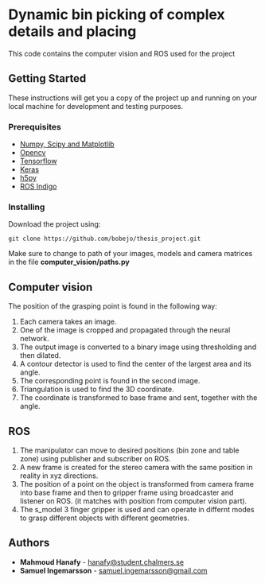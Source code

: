 # Dynamic bin picking of complex details and placing

This code contains the computer vision and ROS used for the project

## Getting Started

These instructions will get you a copy of the project up and running on your local machine for development and testing purposes.

### Prerequisites


* [Numpy, Scipy and Matplotlib](https://www.scipy.org/install.html "Scipy installation")
* [Opencv](https://pypi.python.org/pypi/opencv-python "Opencv installation")
* [Tensorflow](https://www.tensorflow.org/install/ "Tensorflow installation")
* [Keras](https://keras.io/#installation "Keras installation")
* [h5py](http://docs.h5py.org/en/latest/build.html "h5 installation")
* [ROS Indigo](http://wiki.ros.org/indigo/Installation "ROS installation")

### Installing

Download the project using:

```
git clone https://github.com/bobejo/thesis_project.git
```
Make sure to change to path of your images, models and camera matrices in the file **computer_vision/paths.py**

## Computer vision

The position of the grasping point is found in the following way:

1. Each camera takes an image.
2. One of the image is cropped and propagated through the neural network.
3. The output image is converted to a binary image using thresholding and then dilated.
4. A contour detector is used to find the center of the largest area and its angle.
5. The corresponding point is found in the second image.
6. Triangulation is used to find the 3D coordinate.
7. The coordinate is transformed to base frame and sent, together with the angle.

## ROS

1. The manipulator can move to desired positions (bin zone and table zone) using publisher and subscriber on ROS.
2. A new frame is created for the stereo camera with the same position in reality in xyz directions. 
3. The position of a point on the object is transformed from camera frame into base frame and then to gripper frame using broadcaster and listener on ROS. (it matches with position from computer vision part).
4. The s_model 3 finger gripper is used and can operate in differnt modes to grasp different objects with different geometries.

## Authors

* **Mahmoud Hanafy** - hanafy@student.chalmers.se
* **Samuel Ingemarsson** - samuel.ingemarsson@gmail.com	

